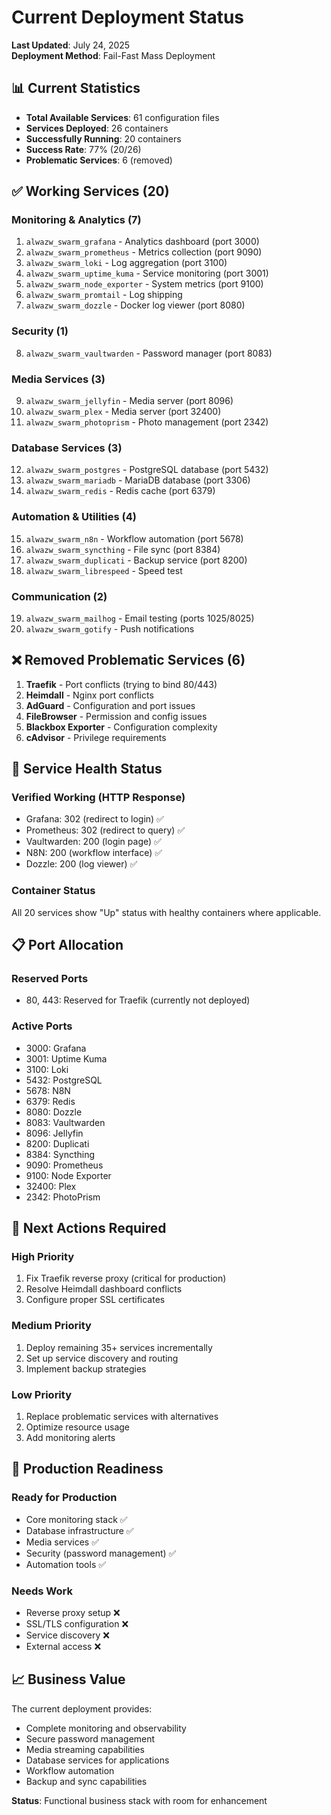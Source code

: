 # Current Deployment Status

**Last Updated**: July 24, 2025  
**Deployment Method**: Fail-Fast Mass Deployment  

## 📊 **Current Statistics**

- **Total Available Services**: 61 configuration files
- **Services Deployed**: 26 containers
- **Successfully Running**: 20 containers
- **Success Rate**: 77% (20/26)
- **Problematic Services**: 6 (removed)

## ✅ **Working Services (20)**

### **Monitoring & Analytics (7)**
1. `alwazw_swarm_grafana` - Analytics dashboard (port 3000)
2. `alwazw_swarm_prometheus` - Metrics collection (port 9090)
3. `alwazw_swarm_loki` - Log aggregation (port 3100)
4. `alwazw_swarm_uptime_kuma` - Service monitoring (port 3001)
5. `alwazw_swarm_node_exporter` - System metrics (port 9100)
6. `alwazw_swarm_promtail` - Log shipping
7. `alwazw_swarm_dozzle` - Docker log viewer (port 8080)

### **Security (1)**
8. `alwazw_swarm_vaultwarden` - Password manager (port 8083)

### **Media Services (3)**
9. `alwazw_swarm_jellyfin` - Media server (port 8096)
10. `alwazw_swarm_plex` - Media server (port 32400)
11. `alwazw_swarm_photoprism` - Photo management (port 2342)

### **Database Services (3)**
12. `alwazw_swarm_postgres` - PostgreSQL database (port 5432)
13. `alwazw_swarm_mariadb` - MariaDB database (port 3306)
14. `alwazw_swarm_redis` - Redis cache (port 6379)

### **Automation & Utilities (4)**
15. `alwazw_swarm_n8n` - Workflow automation (port 5678)
16. `alwazw_swarm_syncthing` - File sync (port 8384)
17. `alwazw_swarm_duplicati` - Backup service (port 8200)
18. `alwazw_swarm_librespeed` - Speed test

### **Communication (2)**
19. `alwazw_swarm_mailhog` - Email testing (ports 1025/8025)
20. `alwazw_swarm_gotify` - Push notifications

## ❌ **Removed Problematic Services (6)**

1. **Traefik** - Port conflicts (trying to bind 80/443)
2. **Heimdall** - Nginx port conflicts
3. **AdGuard** - Configuration and port issues
4. **FileBrowser** - Permission and config issues
5. **Blackbox Exporter** - Configuration complexity
6. **cAdvisor** - Privilege requirements

## 🔧 **Service Health Status**

### **Verified Working (HTTP Response)**
- Grafana: 302 (redirect to login) ✅
- Prometheus: 302 (redirect to query) ✅
- Vaultwarden: 200 (login page) ✅
- N8N: 200 (workflow interface) ✅
- Dozzle: 200 (log viewer) ✅

### **Container Status**
All 20 services show "Up" status with healthy containers where applicable.

## 📋 **Port Allocation**

### **Reserved Ports**
- 80, 443: Reserved for Traefik (currently not deployed)

### **Active Ports**
- 3000: Grafana
- 3001: Uptime Kuma
- 3100: Loki
- 5432: PostgreSQL
- 5678: N8N
- 6379: Redis
- 8080: Dozzle
- 8083: Vaultwarden
- 8096: Jellyfin
- 8200: Duplicati
- 8384: Syncthing
- 9090: Prometheus
- 9100: Node Exporter
- 32400: Plex
- 2342: PhotoPrism

## 🎯 **Next Actions Required**

### **High Priority**
1. Fix Traefik reverse proxy (critical for production)
2. Resolve Heimdall dashboard conflicts
3. Configure proper SSL certificates

### **Medium Priority**
1. Deploy remaining 35+ services incrementally
2. Set up service discovery and routing
3. Implement backup strategies

### **Low Priority**
1. Replace problematic services with alternatives
2. Optimize resource usage
3. Add monitoring alerts

## 🚀 **Production Readiness**

### **Ready for Production**
- Core monitoring stack ✅
- Database infrastructure ✅
- Media services ✅
- Security (password management) ✅
- Automation tools ✅

### **Needs Work**
- Reverse proxy setup ❌
- SSL/TLS configuration ❌
- Service discovery ❌
- External access ❌

## 📈 **Business Value**

The current deployment provides:
- Complete monitoring and observability
- Secure password management
- Media streaming capabilities
- Database services for applications
- Workflow automation
- Backup and sync capabilities

**Status**: Functional business stack with room for enhancement


